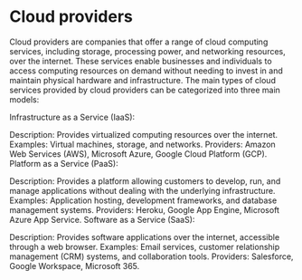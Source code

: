 # Cloud providers
Cloud providers are companies that offer a range of cloud computing services, including storage, processing power, and networking resources, over the internet. These services enable businesses and individuals to access computing resources on demand without needing to invest in and maintain physical hardware and infrastructure. The main types of cloud services provided by cloud providers can be categorized into three main models:

Infrastructure as a Service (IaaS):

Description: Provides virtualized computing resources over the internet.
Examples: Virtual machines, storage, and networks.
Providers: Amazon Web Services (AWS), Microsoft Azure, Google Cloud Platform (GCP).
Platform as a Service (PaaS):

Description: Provides a platform allowing customers to develop, run, and manage applications without dealing with the underlying infrastructure.
Examples: Application hosting, development frameworks, and database management systems.
Providers: Heroku, Google App Engine, Microsoft Azure App Service.
Software as a Service (SaaS):

Description: Provides software applications over the internet, accessible through a web browser.
Examples: Email services, customer relationship management (CRM) systems, and collaboration tools.
Providers: Salesforce, Google Workspace, Microsoft 365.
